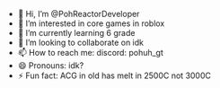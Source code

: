 - 👋 Hi, I’m @PohReactorDeveloper
- 👀 I’m interested in core games in roblox
- 🌱 I’m currently learning 6 grade
- 💞️ I’m looking to collaborate on idk
- 📫 How to reach me: discord: pohuh_gt
- 😄 Pronouns: idk?
- ⚡ Fun fact: ACG in old has melt in 2500C not 3000C

<!---
PohReactorDeveloper/PohReactorDeveloper is a ✨ special ✨ repository because its `README.md` (this file) appears on your GitHub profile.
You can click the Preview link to take a look at your changes.
--->
